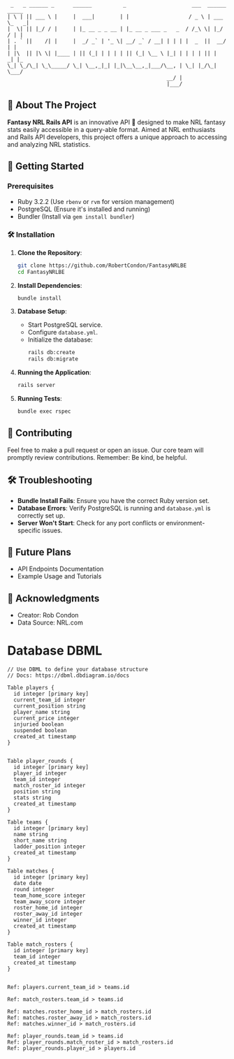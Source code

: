 ```
 _   _ ______ _      ______          _                     ___  ______ _____ 
| \ | || ___ \ |     |  ___|        | |                   / _ \ | ___ \_   _|
|  \| || |_/ / |     | |_ __ _ _ __ | |_ __ _ ___ _   _  / /_\ \| |_/ / | |  
| . ` ||    /| |     |  _/ _` | '_ \| __/ _` / __| | | | |  _  ||  __/  | |  
| |\  || |\ \| |____ | || (_| | | | | || (_| \__ \ |_| | | | | || |    _| |_
\_| \_/\_| \_\_____/ \_| \__,_|_| |_|\__\__,_|___/\__, | \_| |_/\_|    \___/
                                                   __/ |                     
                                                   |___/
```

## 🏉 About The Project

**Fantasy NRL Rails API** is an innovative API 🚀 designed to make NRL fantasy stats easily accessible in a query-able format. Aimed at NRL enthusiasts and Rails API developers, this project offers a unique approach to accessing and analyzing NRL statistics.

## 🚀 Getting Started

### Prerequisites

- Ruby 3.2.2 (Use `rbenv` or `rvm` for version management)
- PostgreSQL (Ensure it's installed and running)
- Bundler (Install via `gem install bundler`)

### 🛠 Installation

1. **Clone the Repository**:
   ```sh
   git clone https://github.com/RobertCondon/FantasyNRLBE
   cd FantasyNRLBE
   ```

2. **Install Dependencies**:
   ```sh
   bundle install
   ```

3. **Database Setup**:
    - Start PostgreSQL service.
    - Configure `database.yml`.
    - Initialize the database:
      ```sh
      rails db:create
      rails db:migrate
      ```

4. **Running the Application**:
   ```sh
   rails server
   ```

5. **Running Tests**:
   ```sh
   bundle exec rspec
   ```

## 👥 Contributing

Feel free to make a pull request or open an issue. Our core team will promptly review contributions. Remember: Be kind, be helpful.

## 🛠 Troubleshooting

- **Bundle Install Fails**: Ensure you have the correct Ruby version set.
- **Database Errors**: Verify PostgreSQL is running and `database.yml` is correctly set up.
- **Server Won't Start**: Check for any port conflicts or environment-specific issues.

## 🚧 Future Plans

- API Endpoints Documentation
- Example Usage and Tutorials

## 🙏 Acknowledgments

- Creator: Rob Condon
- Data Source: NRL.com

# Database DBML
``````
// Use DBML to define your database structure
// Docs: https://dbml.dbdiagram.io/docs

Table players {
  id integer [primary key]
  current_team_id integer
  current_position string
  player_name string
  current_price integer
  injuried boolean
  suspended boolean
  created_at timestamp 
}


Table player_rounds {
  id integer [primary key]
  player_id integer
  team_id integer
  match_roster_id integer
  position string
  stats string
  created_at timestamp 
}

Table teams {
  id integer [primary key]
  name string
  short_name string
  ladder_position integer
  created_at timestamp
}

Table matches {
  id integer [primary key]
  date date
  round integer
  team_home_score integer
  team_away_score integer
  roster_home_id integer
  roster_away_id integer
  winner_id integer
  created_at timestamp
}

Table match_rosters {
  id integer [primary key]
  team_id integer
  created_at timestamp
}


Ref: players.current_team_id > teams.id

Ref: match_rosters.team_id > teams.id

Ref: matches.roster_home_id > match_rosters.id
Ref: matches.roster_away_id > match_rosters.id
Ref: matches.winner_id > match_rosters.id

Ref: player_rounds.team_id > teams.id
Ref: player_rounds.match_roster_id > match_rosters.id
Ref: player_rounds.player_id > players.id

``````

